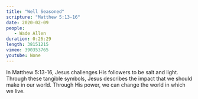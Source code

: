 ```yaml
---
title: "Well Seasoned"
scripture: "Matthew 5:13-16"
date: 2020-02-09
people:
   - Wade Allen
duration: 0:26:29
length: 38151215
vimeo: 390353765
youtube: None
---
```


In Matthew 5:13-16, Jesus challenges His followers to be salt and light. Through these tangible symbols, Jesus describes the impact that we should make in our world. Through His power, we can change the world in which we live.

